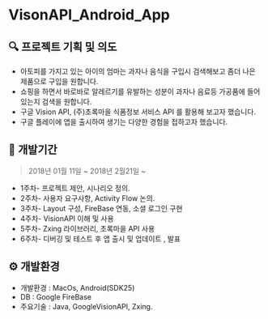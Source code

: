 # VisonAPI_Android_App

## 🔍 프로젝트 기획 및 의도

* 아토피를 가지고 있는 아이의 엄마는 과자나 음식을 구입시 검색해보고 좀더 나은 제품으로 구입을 원합니다.
* 쇼핑을 하면서 바로바로 알레르기를 유발하는 성분이 과자나 음료등 가공품에 들어있는지 검색을 원합니다.
* 구글 Vision API, (주)초록마을 식품정보 서비스 API 를 활용해 보고자 했습니다.
* 구글 플레이에 앱을 출시하여 생기는 다양한 경험을 접하고자 했습니다.

## 📅 개발기간

>2018년 01월 11일 ~ 2018년 2월21일 ~

* 1주차- 프로젝트 제안, 시나리오 정의.
* 2주차- 사용자 요구사항, Activity Flow 논의.
* 3주차- Layout 구성, FireBase 연동, 소셜 로그인 구현
* 4주차- VisionAPI 이해 및 사용
* 5주차- Zxing 라이브러리, 초록마을 API 사용
* 6주차- 디버깅 및 테스트 후 앱 출시 및 업데이트 , 발표


## ⚙ 개발환경

* 개발환경 : MacOs, Android(SDK25)
* DB     : Google FireBase
* 주요기술 : Java, GoogleVisionAPI, Zxing.
